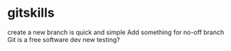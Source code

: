 # gitskills

create a new branch is quick and simple
Add something for no-off branch
Git is a free software
dev new testing?
